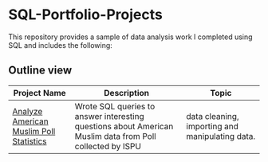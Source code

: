 # SQL-Portfolio-Projects
This repository provides a sample of data analysis work I completed using SQL and includes the following:
## Outline view
Project Name  | Description   |  Topic
------------- | ------------- | ------------------
[Analyze American Muslim Poll Statistics](https://github.com/)  | Wrote SQL queries to answer interesting questions about American Muslim  data from Poll collected by ISPU  | data cleaning, importing and manipulating data. 